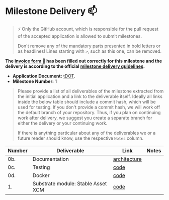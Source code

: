 # Milestone Delivery :mailbox:

> ⚡ Only the GitHub account, which is responsible for the pull request of the accepted application is allowed to submit milestones.
>
> Don't remove any of the mandatory parts presented in bold letters or as headlines! Lines starting with `>`, such as this one, can be removed.

**The [invoice form :pencil:](https://forms.gle/8Wx7nxtq8fKrsuEz8) has been filled out correctly for this milestone and the delivery is according to the official [milestone delivery guidelines](https://github.com/w3f/General-Grants-Program/blob/master/grants/milestone-deliverables-guidelines.md).**  

* **Application Document:** [tDOT](https://github.com/w3f/Grants-Program/blob/master/applications/tdot.md).
* **Milestone Number:** 1

> Please provide a list of all deliverables of the milestone extracted from the initial application and a link to the deliverable itself. Ideally all links inside the below table should include a commit hash, which will be used for testing. If you don't provide a commit hash, we will work off the default branch of your repository. Thus, if you plan on continuing work after delivery, we suggest you create a separate branch for either the delivery or your continuing work.
>
> If there is anything particular about any of the deliverables we or a future reader should know, use the respective `Notes` column.

| Number | Deliverable | Link | Notes |
| ------------- | ------------- | ------------- |------------- |
| 0b. | Documentation |[architecture](https://github.com/nutsfinance/stable-asset/blob/09b447d33291fb1507862898684a3279c4320ed3/architecture.png)||
| 0c.  | Testing |[code](https://github.com/nutsfinance/stable-asset/blob/09b447d33291fb1507862898684a3279c4320ed3/lib/stable-asset-xcm/src/tests.rs)||
| 0d.  | Docker |[code](https://github.com/AcalaNetwork/Acala/blob/ad240e9b96d4338a66fe7daad5bf53d8bb6a25f8/scripts/Dockerfile)||
| 1.  | Substrate module: Stable Asset XCM |[code](https://github.com/nutsfinance/stable-asset/blob/09b447d33291fb1507862898684a3279c4320ed3/lib/stable-asset-xcm/src/lib.rs)||
